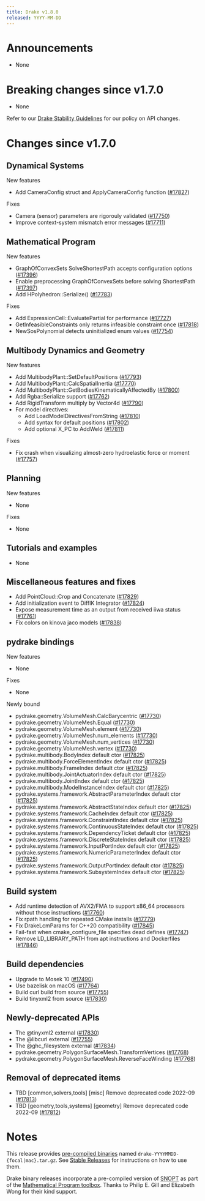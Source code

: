 ```yaml
---
title: Drake v1.8.0
released: YYYY-MM-DD
---
```


# Announcements

* None

# Breaking changes since v1.7.0

* None

Refer to our [Drake Stability Guidelines](/stable.html) for our policy
on API changes.

# Changes since v1.7.0

## Dynamical Systems

<!-- <relnotes for systems go here> -->

New features

* Add CameraConfig struct and ApplyCameraConfig function ([#17827][_#17827])

Fixes

* Camera (sensor) parameters are rigorouly validated ([#17750][_#17750])
* Improve context-system mismatch error messages ([#17711][_#17711])

## Mathematical Program

<!-- <relnotes for solvers go here> -->

New features

* GraphOfConvexSets SolveShortestPath accepts configuration options ([#17396][_#17396])
* Enable preprocessing GraphOfConvexSets before solving ShortestPath ([#17397][_#17397])
* Add HPolyhedron::Serialize() ([#17783][_#17783])

Fixes

* Add ExpressionCell::EvaluatePartial for performance ([#17727][_#17727])
* GetInfeasibleConstraints only returns infeasible constraint once ([#17818][_#17818])
* NewSosPolynomial detects uninitialized enum values ([#17754][_#17754])

## Multibody Dynamics and Geometry

<!-- <relnotes for geometry,multibody go here> -->

New features

* Add MultibodyPlant::SetDefaultPositions ([#17793][_#17793])
* Add MultibodyPlant::CalcSpatialInertia ([#17770][_#17770])
* Add MultibodyPlant::GetBodiesKinematicallyAffectedBy ([#17800][_#17800])
* Add Rgba::Serialize support ([#17762][_#17762])
* Add RigidTransform multiply by Vector4d ([#17790][_#17790])
* For model directives:
  * Add LoadModelDirectivesFromString ([#17810][_#17810])
  * Add syntax for default positions ([#17802][_#17802])
  * Add optional X_PC to AddWeld ([#17811][_#17811])

Fixes

* Fix crash when visualizing almost-zero hydroelastic force or moment ([#17757][_#17757])

## Planning

<!-- <relnotes for planning go here> -->

New features

* None

Fixes

* None

## Tutorials and examples

<!-- <relnotes for examples,tutorials go here> -->

* None

## Miscellaneous features and fixes

<!-- <relnotes for common,math,lcm,lcmtypes,manipulation,perception,visualization go here> -->

* Add PointCloud::Crop and Concatenate ([#17829][_#17829])
* Add initialization event to DiffIK Integrator ([#17824][_#17824])
* Expose measurement time as an output from received iiwa status ([#17761][_#17761])
* Fix colors on kinova jaco models ([#17838][_#17838])

## pydrake bindings

<!-- <relnotes for bindings go here> -->

New features

* None

Fixes

* None

Newly bound

* pydrake.geometry.VolumeMesh.CalcBarycentric ([#17730][_#17730])
* pydrake.geometry.VolumeMesh.Equal ([#17730][_#17730])
* pydrake.geometry.VolumeMesh.element ([#17730][_#17730])
* pydrake.geometry.VolumeMesh.num_elements ([#17730][_#17730])
* pydrake.geometry.VolumeMesh.num_vertices ([#17730][_#17730])
* pydrake.geometry.VolumeMesh.vertex ([#17730][_#17730])
* pydrake.multibody.BodyIndex default ctor ([#17825][_#17825])
* pydrake.multibody.ForceElementIndex default ctor ([#17825][_#17825])
* pydrake.multibody.FrameIndex default ctor ([#17825][_#17825])
* pydrake.multibody.JointActuatorIndex default ctor ([#17825][_#17825])
* pydrake.multibody.JointIndex default ctor ([#17825][_#17825])
* pydrake.multibody.ModelInstanceIndex default ctor ([#17825][_#17825])
* pydrake.systems.framework.AbstractParameterIndex default ctor ([#17825][_#17825])
* pydrake.systems.framework.AbstractStateIndex default ctor ([#17825][_#17825])
* pydrake.systems.framework.CacheIndex default ctor ([#17825][_#17825])
* pydrake.systems.framework.ConstraintIndex default ctor ([#17825][_#17825])
* pydrake.systems.framework.ContinuousStateIndex default ctor ([#17825][_#17825])
* pydrake.systems.framework.DependencyTicket default ctor ([#17825][_#17825])
* pydrake.systems.framework.DiscreteStateIndex default ctor ([#17825][_#17825])
* pydrake.systems.framework.InputPortIndex default ctor ([#17825][_#17825])
* pydrake.systems.framework.NumericParameterIndex default ctor ([#17825][_#17825])
* pydrake.systems.framework.OutputPortIndex default ctor ([#17825][_#17825])
* pydrake.systems.framework.SubsystemIndex default ctor ([#17825][_#17825])

## Build system

<!-- <relnotes for cmake,doc,setup,third_party,tools go here> -->

* Add runtime detection of AVX2/FMA to support x86_64 processors without those instructions ([#17760][_#17760])
* Fix rpath handling for repeated CMake installs ([#17779][_#17779])
* Fix DrakeLcmParams for C++20 compatibility  ([#17845][_#17845])
* Fail-fast when cmake_configure_file specifies dead defines ([#17747][_#17747])
* Remove LD_LIBRARY_PATH from apt instructions and Dockerfiles ([#17846][_#17846])

## Build dependencies

<!-- Manually relocate any "Upgrade foo_external to latest" lines to here, -->
<!-- and then sort them alphabetically. -->

* Upgrade to Mosek 10 ([#17490][_#17490])
* Use bazelisk on macOS ([#17764][_#17764])
* Build curl build from source ([#17755][_#17755])
* Build tinyxml2 from source ([#17830][_#17830])

## Newly-deprecated APIs

* The @tinyxml2 external ([#17830][_#17830])
* The @libcurl external ([#17755][_#17755])
* The @ghc_filesystem external ([#17834][_#17834])
* pydrake.geometry.PolygonSurfaceMesh.TransformVertices ([#17768][_#17768])
* pydrake.geometry.PolygonSurfaceMesh.ReverseFaceWinding ([#17768][_#17768])

## Removal of deprecated items

* TBD [common,solvers,tools] [misc] Remove deprecated code 2022-09 ([#17813][_#17813])
* TBD [geometry,tools,systems] [geometry] Remove deprecated code 2022-09 ([#17812][_#17812])

# Notes


This release provides [pre-compiled binaries](https://github.com/RobotLocomotion/drake/releases/tag/v1.8.0) named
``drake-YYYYMMDD-{focal|mac}.tar.gz``. See [Stable Releases](/from_binary.html#stable-releases) for instructions on how to use them.

Drake binary releases incorporate a pre-compiled version of [SNOPT](https://ccom.ucsd.edu/~optimizers/solvers/snopt/) as part of the
[Mathematical Program toolbox](https://drake.mit.edu/doxygen_cxx/group__solvers.html). Thanks to
Philip E. Gill and Elizabeth Wong for their kind support.

<!-- <begin issue links> -->
[_#17396]: https://github.com/RobotLocomotion/drake/pull/17396
[_#17397]: https://github.com/RobotLocomotion/drake/pull/17397
[_#17490]: https://github.com/RobotLocomotion/drake/pull/17490
[_#17711]: https://github.com/RobotLocomotion/drake/pull/17711
[_#17727]: https://github.com/RobotLocomotion/drake/pull/17727
[_#17730]: https://github.com/RobotLocomotion/drake/pull/17730
[_#17747]: https://github.com/RobotLocomotion/drake/pull/17747
[_#17750]: https://github.com/RobotLocomotion/drake/pull/17750
[_#17754]: https://github.com/RobotLocomotion/drake/pull/17754
[_#17755]: https://github.com/RobotLocomotion/drake/pull/17755
[_#17757]: https://github.com/RobotLocomotion/drake/pull/17757
[_#17760]: https://github.com/RobotLocomotion/drake/pull/17760
[_#17761]: https://github.com/RobotLocomotion/drake/pull/17761
[_#17762]: https://github.com/RobotLocomotion/drake/pull/17762
[_#17764]: https://github.com/RobotLocomotion/drake/pull/17764
[_#17768]: https://github.com/RobotLocomotion/drake/pull/17768
[_#17770]: https://github.com/RobotLocomotion/drake/pull/17770
[_#17779]: https://github.com/RobotLocomotion/drake/pull/17779
[_#17783]: https://github.com/RobotLocomotion/drake/pull/17783
[_#17790]: https://github.com/RobotLocomotion/drake/pull/17790
[_#17793]: https://github.com/RobotLocomotion/drake/pull/17793
[_#17800]: https://github.com/RobotLocomotion/drake/pull/17800
[_#17802]: https://github.com/RobotLocomotion/drake/pull/17802
[_#17810]: https://github.com/RobotLocomotion/drake/pull/17810
[_#17811]: https://github.com/RobotLocomotion/drake/pull/17811
[_#17812]: https://github.com/RobotLocomotion/drake/pull/17812
[_#17813]: https://github.com/RobotLocomotion/drake/pull/17813
[_#17818]: https://github.com/RobotLocomotion/drake/pull/17818
[_#17824]: https://github.com/RobotLocomotion/drake/pull/17824
[_#17825]: https://github.com/RobotLocomotion/drake/pull/17825
[_#17827]: https://github.com/RobotLocomotion/drake/pull/17827
[_#17829]: https://github.com/RobotLocomotion/drake/pull/17829
[_#17830]: https://github.com/RobotLocomotion/drake/pull/17830
[_#17834]: https://github.com/RobotLocomotion/drake/pull/17834
[_#17838]: https://github.com/RobotLocomotion/drake/pull/17838
[_#17845]: https://github.com/RobotLocomotion/drake/pull/17845
[_#17846]: https://github.com/RobotLocomotion/drake/pull/17846
<!-- <end issue links> -->

<!--
  Current oldest_commit 7abea0556ede980a5077fe1a8cfbae59b57c7c27 (exclusive).
  Current newest_commit 09a3066b6307494eb671e462c4cdaacf0f0990ac (inclusive).
-->
